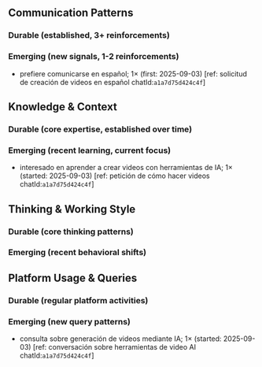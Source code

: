## Communication Patterns
### Durable (established, 3+ reinforcements)

### Emerging (new signals, 1-2 reinforcements)
- prefiere comunicarse en español; 1× (first: 2025-09-03) [ref: solicitud de creación de videos en español chatId:`a1a7d75d424c4f`]

## Knowledge & Context
### Durable (core expertise, established over time)

### Emerging (recent learning, current focus)
- interesado en aprender a crear videos con herramientas de IA; 1× (started: 2025-09-03) [ref: petición de cómo hacer videos chatId:`a1a7d75d424c4f`]

## Thinking & Working Style
### Durable (core thinking patterns)

### Emerging (recent behavioral shifts)

## Platform Usage & Queries
### Durable (regular platform activities)

### Emerging (new query patterns)
- consulta sobre generación de videos mediante IA; 1× (started: 2025-09-03) [ref: conversación sobre herramientas de video AI chatId:`a1a7d75d424c4f`]